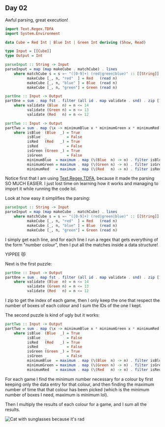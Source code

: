 ## Day 02

Awful parsing, great execution!

```hs
import Text.Regex.TDFA
import System.Environment

data Cube = Red Int | Blue Int | Green Int deriving (Show, Read)

type Input = [[Cube]]
type Output = Int

parseInput :: String -> Input
parseInput = map (map makeCube . matchCube) . lines
    where matchCube s = s =~ "([0-9]+) (red|green|blue)" :: [[String]]
          makeCube [_, n, "red"  ] = Red   (read n)
          makeCube [_, n, "blue" ] = Blue  (read n)
          makeCube [_, n, "green"] = Green (read n)

partOne :: Input -> Output
partOne = sum . map fst . filter (all id . map validate . snd) . zip [1 .. ]
    where validate (Blue  n) = n <= 14
          validate (Green n) = n <= 13
          validate (Red   n) = n <= 12

partTwo :: Input -> Output
partTwo = sum . map (\x -> minimumBlue x * minimumGreen x * minimumRed x)
    where isBlue  (Blue  _) = True
          isBlue  _         = False
          isRed   (Red   _) = True
          isRed   _         = False
          isGreen (Green _) = True
          isGreen _         = False
          minimumBlue  = maximum . map (\(Blue  n) -> n) . filter isBlue
          minimumGreen = maximum . map (\(Green n) -> n) . filter isGreen
          minimumRed   = maximum . map (\(Red   n) -> n) . filter isRed
```

Notice first that I am using [Text.Regex.TDFA](https://hackage.haskell.org/package/regex-tdfa-1.3.2.2/docs/Text-Regex-TDFA.html),
because it made the parsing SO MUCH EASIER. I just lost time on learning how it works and managing to import it while running the code lol.

Look at how easy it simplifies the parsing:
```hs
parseInput :: String -> Input
parseInput = map (map makeCube . matchCube) . lines
    where matchCube s = s =~ "([0-9]+) (red|green|blue)" :: [[String]]
          makeCube [_, n, "red"  ] = Red   (read n)
          makeCube [_, n, "blue" ] = Blue  (read n)
          makeCube [_, n, "green"] = Green (read n)
```
I simply get each line, and for each line I run a regex that gets everything of the form "number colour", then I put all the matches inside a data structure!

YIPPEE 😻

Next is the first puzzle:
```hs
partOne :: Input -> Output
partOne = sum . map fst . filter (all id . map validate . snd) . zip [1 .. ]
    where validate (Blue  n) = n <= 14
          validate (Green n) = n <= 13
          validate (Red   n) = n <= 12
```
I zip to get the index of each game, then I only keep the one that respect the number of boxes of each colour and I sum the IDs of the one I kept.

The second puzzle is kind of ugly but it works:
```hs
partTwo :: Input -> Output
partTwo = sum . map (\x -> minimumBlue x * minimumGreen x * minimumRed x)
    where isBlue  (Blue  _) = True
          isBlue  _         = False
          isRed   (Red   _) = True
          isRed   _         = False
          isGreen (Green _) = True
          isGreen _         = False
          minimumBlue  = maximum . map (\(Blue  n) -> n) . filter isBlue
          minimumGreen = maximum . map (\(Green n) -> n) . filter isGreen
          minimumRed   = maximum . map (\(Red   n) -> n) . filter isRed
```
For each game I find the minimum number necessary for a colour by first keeping only the data entry for that colour,
and then finding the maximum number of time that that colour has been picked (which is the minimum number of boxes I need, maximum is minimum lol).

Then I multiply the results of each colour for a game, and I sum all the results.

![Cat with sunglasses because it's rad](https://external-content.duckduckgo.com/iu/?u=https%3A%2F%2Fwallpaperaccess.com%2Ffull%2F621550.jpg&f=1&nofb=1&ipt=be36eabe17b7991d3ca1ae566b8ed97125008975dcc55654dc2831bd6b15ec26&ipo=images)
